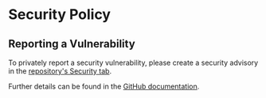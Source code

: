 # Security Policy

## Reporting a Vulnerability

To privately report a security vulnerability, please create a security advisory in the [repository's Security tab](https://github.com/martincostello/alexa-london-travel/security/advisories).

Further details can be found in the [GitHub documentation](https://docs.github.com/code-security/security-advisories/guidance-on-reporting-and-writing/privately-reporting-a-security-vulnerability).
